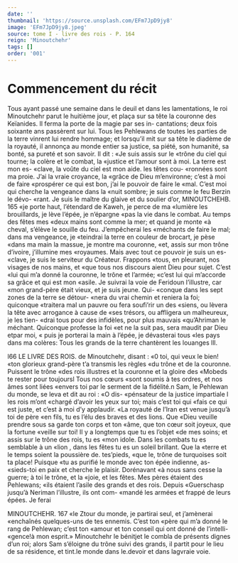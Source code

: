```yaml
---
date: ''
thumbnail: 'https://source.unsplash.com/EFm7JpD9jy8'
image: 'EFm7JpD9jy8.jpeg'
source: tome I - livre des rois - P. 164
reign: 'Minoutchehr'
tags: []
order: '001'
---
```


# Commencement du récit

Tous ayant passé une semaine dans le deuil et dans les lamentations, le roi Minoutchehr parut le huitième jour, et plaça sur sa tête la couronne des Keïanides. Il ferma la porte de la magie par ses in- cantations; deux fois soixante ans passèrent sur lui. Tous les Pehlewans de toutes les parties de la terre vinrent lui rendre hommage; et lorsqu’il mit sur sa
tête le diadème de la royauté, il annonça au monde
entier sa justice, sa piété, son humanité, sa bonté,
sa pureté et son savoir. Il dit : «Je suis assis sur le
«trône du ciel qui tourne; la colère et le combat, la «justice et l’amour sont à moi. La terre est mon es- «clave, la voûte du ciel est mon aide. les têtes cou- «ronnées sont ma proie. J’ai la vraie croyance, la «grâce de Dieu m’environne; c’est à moi de faire «prospérer ce qui est bon, j’ai le pouvoir de faire le «mal. C’est moi qui cherche la vengeance dans la «nuit sombre; je suis comme le feu Berzin le dévo- «rant. Je suis le maître du glaive et du soulier d’or,
MINOUTCHEHB. 165 «je porte haut, l’étendard de Kaweh, je perce de ma
«lumière les brouillards, je lève l’épée, je n’épargne
«pas la vie dans le combat. Au temps des fêtes mes
«deux mains sont comme la mer; et quand je monte «à cheval, s’élève le souille du feu. J’empêcherai les
«méchants de faire le mal; dans ma vengeance, je «teindrai la terre en couleur de brocart, je pèse «dans ma main la massue, je montre ma couronne, «et, assis sur mon trône d’ivoire, j’illumine mes «royaumes. Mais avec tout ce pouvoir je suis un es- «clave, je suis le serviteur du Créateur. Frappons «tous, en pleurant, nos visages de nos mains, et «que tous nos discours aient Dieu pour sujet. C’est
«lui qui m’a donné la couronne, le trône et l’armée;
«c’est lui qui m’accorde sa grâce et qui est mon
«asile. Je suivrai la voie de Feridoun l’illustre, car
«mon grand-père était vieux, et je suis jeune. Qui-
«conque dans les sept zones de la terre se détour-
«nera du vrai chemin et reniera la foi; quiconque
«traitera mal un pauvre ou fera soufi’rir un des
«siens, ou lèvera la tête avec arrogance à cause de
«ses trésors, ou affligera un malheureux, je les tien-
«drai tous pour des infidèles, pour plus mauvais
«qu’Ahriman le méchant. Quiconque professe la foi
«et ne la suit pas, sera maudit par Dieu etpar moi, « puis je porterai la main à l’épée, je dévasterai tous
«les pays dans ma colères:
Tous les grands de la terre chantèrent les louanges
lll.

l66 LE LIVRE DES ROIS.
de Minoutchehr, disant : «0 toi, qui veux le bien! «ton glorieux grand-père t’a transmis les règles
«du trône et de la couronne. Puissent le trône «des rois illustres et la couronne et la gloire des «Mobeds te rester pour toujoursl Tous nos cœurs «sont soumis à tes ordres, et nos âmes sont liées «envers toi par le serment de la fidélité.n Sam, le Pehlewan du monde, se leva et dit au roi : «O dis- «pénsateur de la justice impartiale l les rois m’ont «chargé d’avoir les yeux sur toi; mais c’est toi qui
«fais ce qui est juste, et c’est à moi d’y applaudir.
«La royauté de l’Iran est venue jusqu’à toi de père
«en fils, tu es l’élu des braves et des lions. Que «Dieu veuille prendre sous sa garde ton corps et ton «âme, que ton cœur soit joyeux, que la fortune «veille sur toi! Il y a longtemps que tu es l’objet «de mes soins; et assis sur le trône des rois, tu es «mon idole. Dans les combats tu es semblable à un «lion , dans les fêtes tu es un soleil brillant. Que la «terre et le temps soient la poussière de. tes’pieds, «que le, trône de turquoises soit ta place! Puisque «tu as purifié le monde avec ton épée indienne, as- «sieds-toi en paix et cherche le plaisir. Dorénavant «à nous sans cesse la guerre; à toi le trône, et la «joie, et les fêtes. Mes pères étaient des Pehlewans;
«ils étaient l’asile des grands et des rois. Depuis «Guerschasp jusqu’à Neriman l’illustre, ils ont com- «mandé les armées et frappé de leurs épées. Je ferai

MINOUTCHEHR. 167 «le Ztour du monde, je partirai seul, et j’amènerai
«enchaînés quelques-uns de tes ennemis. C’est ton «père qui m’a donné le rang de Pehlewan; c’est ton «amour et ton conseil qui ont donné de l’intelli- «gence!à mon esprit.»
Minoutchehr le bénitjet le combla de présents dignes d’un roi; alors Sam s’éloigne du trône suivi
des grands, il partit pour le lieu de sa résidence, et tint.le monde dans le.devoir et dans lagvraie voie.
